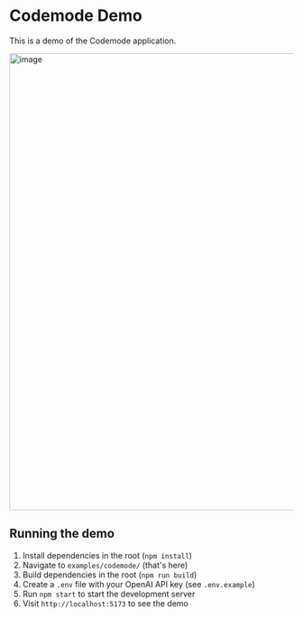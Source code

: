 # Codemode Demo

This is a demo of the Codemode application.

<img width="1481" height="810" alt="image" src="https://github.com/user-attachments/assets/36656642-1b0f-46d9-868b-f13c6e127b5e" />

## Running the demo

1. Install dependencies in the root (`npm install`)
2. Navigate to `examples/codemode/` (that's here)
3. Build dependencies in the root (`npm run build`)
4. Create a `.env` file with your OpenAI API key (see `.env.example`)
5. Run `npm start` to start the development server
6. Visit `http://localhost:5173` to see the demo
